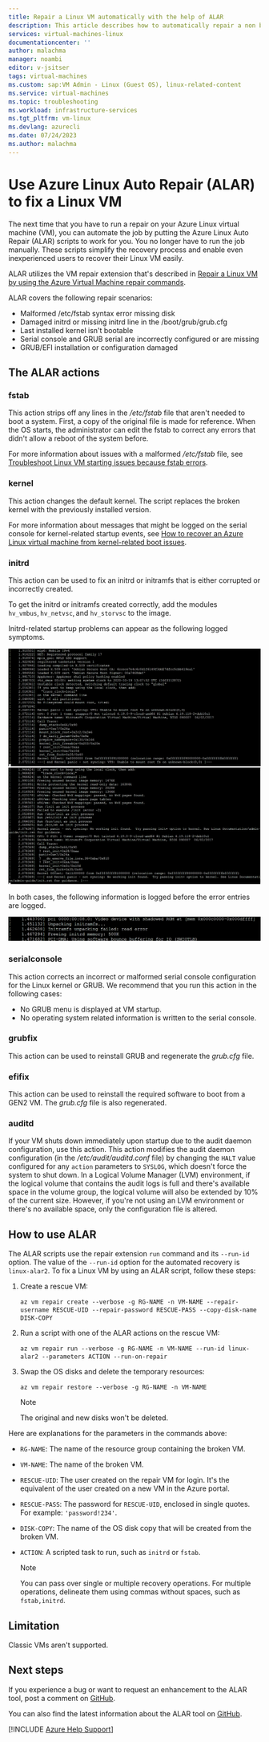 ```yaml
---
title: Repair a Linux VM automatically with the help of ALAR
description: This article describes how to automatically repair a non bootable VM with the Azure Linux Auto Repair (ALAR) scripts.
services: virtual-machines-linux
documentationcenter: ''
author: malachma
manager: noambi
editor: v-jsitser
tags: virtual-machines
ms.custom: sap:VM Admin - Linux (Guest OS), linux-related-content
ms.service: virtual-machines
ms.topic: troubleshooting
ms.workload: infrastructure-services
ms.tgt_pltfrm: vm-linux
ms.devlang: azurecli
ms.date: 07/24/2023
ms.author: malachma
---
```


# Use Azure Linux Auto Repair (ALAR) to fix a Linux VM

The next time that you have to run a repair on your Azure Linux virtual machine (VM), you can automate the job by putting the Azure Linux Auto Repair (ALAR) scripts to work for you. You no longer have to run the job manually. These scripts simplify the recovery process and enable even inexperienced users to recover their Linux VM easily.

ALAR utilizes the VM repair extension that's described in [Repair a Linux VM by using the Azure Virtual Machine repair commands](./repair-linux-vm-using-azure-virtual-machine-repair-commands.md).

ALAR covers the following repair scenarios:

- Malformed /etc/fstab
    syntax error
    missing disk
- Damaged initrd or missing initrd line in the /boot/grub/grub.cfg
- Last installed kernel isn't bootable
- Serial console and GRUB serial are incorrectly configured or are missing
- GRUB/EFI installation or configuration damaged

## The ALAR actions

### fstab

This action strips off any lines in the */etc/fstab* file that aren't needed to boot a system. First, a copy of the original file is made for reference. When the OS starts, the administrator can edit the fstab to correct any errors that didn't allow a reboot of the system before.

For more information about issues with a malformed */etc/fstab* file, see [Troubleshoot Linux VM starting issues because fstab errors](./linux-virtual-machine-cannot-start-fstab-errors.md).

### kernel

This action changes the default kernel. The script replaces the broken kernel with the previously installed version.

For more information about messages that might be logged on the serial console for kernel-related startup events, see [How to recover an Azure Linux virtual machine from kernel-related boot issues](kernel-related-boot-issues.md).

### initrd

This action can be used to fix an initrd or initramfs that is either corrupted or incorrectly created.

To get the initrd or initramfs created correctly, add the modules `hv_vmbus`, `hv_netvsc`, and `hv_storvsc` to the image.

Initrd-related startup problems can appear as the following logged symptoms.

![Not syncing VFS](media/repair-linux-vm-using-ALAR/not-syncing-VFS.png)
![No working init found](media/repair-linux-vm-using-ALAR/no-working-init-found.png)

In both cases, the following information is logged before the error entries are logged.

![Unpacking failed](media/repair-linux-vm-using-ALAR/unpacking-failed.png)

### serialconsole

This action corrects an incorrect or malformed serial console configuration for the Linux kernel or GRUB. We recommend that you run this action in the following cases:

- No GRUB menu is displayed at VM startup.
- No operating system related information is written to the serial console.

### grubfix

This action can be used to reinstall GRUB and regenerate the *grub.cfg* file.

### efifix

This action can be used to reinstall the required software to boot from a GEN2 VM. The *grub.cfg* file is also regenerated.

### auditd

If your VM shuts down immediately upon startup due to the audit daemon configuration, use this action. This action modifies the audit daemon configuration (in the */etc/audit/auditd.conf* file) by changing the `HALT` value configured for any `action` parameters to `SYSLOG`, which doesn't force the system to shut down. In a Logical Volume Manager (LVM) environment, if the logical volume that contains the audit logs is full and there's available space in the volume group, the logical volume will also be extended by 10% of the current size. However, if you're not using an LVM environment or there's no available space, only the configuration file is altered.

## How to use ALAR

The ALAR scripts use the repair extension `run` command and its `--run-id` option. The value of the `--run-id` option for the automated recovery is `linux-alar2`. To fix a Linux VM by using an ALAR script, follow these steps:

1. Create a rescue VM:

    ```azurecli-interactive
    az vm repair create --verbose -g RG-NAME -n VM-NAME --repair-username RESCUE-UID --repair-password RESCUE-PASS --copy-disk-name DISK-COPY
    ```
2. Run a script with one of the ALAR actions on the rescue VM:

    ```azurecli-interactive
    az vm repair run --verbose -g RG-NAME -n VM-NAME --run-id linux-alar2 --parameters ACTION --run-on-repair
    ```
3. Swap the OS disks and delete the temporary resources:

    ```azurecli-interactive
    az vm repair restore --verbose -g RG-NAME -n VM-NAME 
    ```
    
    > [!NOTE]
    > The original and new disks won't be deleted.

Here are explanations for the parameters in the commands above:

- `RG-NAME`: The name of the resource group containing the broken VM.
- `VM-NAME`: The name of the broken VM.
- `RESCUE-UID`: The user created on the repair VM for login. It's the equivalent of the user created on a new VM in the Azure portal.
- `RESCUE-PASS`: The password for `RESCUE-UID`, enclosed in single quotes. For example: `'password!234'`.
- `DISK-COPY`: The name of the OS disk copy that will be created from the broken VM.
- `ACTION`: A scripted task to run, such as `initrd` or `fstab`.

  > [!NOTE]
  >  You can pass over single or multiple recovery operations. For multiple operations, delineate them using commas without spaces, such as `fstab,initrd`.


## Limitation

Classic VMs aren't supported.

## Next steps

If you experience a bug or want to request an enhancement to the ALAR tool, post a comment on [GitHub](https://github.com/Azure/ALAR/issues).

You can also find the latest information about the ALAR tool on [GitHub](https://github.com/Azure/ALAR).

[!INCLUDE [Azure Help Support](../../../includes/azure-help-support.md)]
